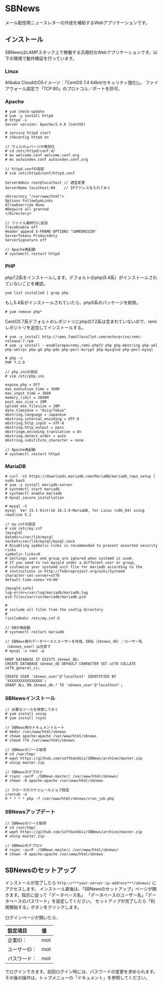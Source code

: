 # SBNews
メール配信用ニュースレターの作成を補助するWebアプリケーションです。

## インストール
SBNewsはLAMPスタック上で稼働する汎用的なWebアプリケーションです。以下の環境で動作検証を行っています。

### Linux
Alibaba CloudのOSイメージ：「CentOS 7.4 64bit(セキュリティ強化)」。
ファイアウォール設定で「TCP:80」のプロトコル／ポートを許可。

### Apache
```
# yum check-update
# yum -y install httpd
# httpd -v
Server version: Apache/2.4.6 (CentOS)

# service httpd start
# chkconfig httpd on

// ウェルカムページの無効化
# cd /etc/httpd/conf.d/
# mv welcome.conf welcome.conf.org
# mv autoindex.conf autoindex.conf.org

// httpd.confの設定
# vim /etc/httpd/conf/httpd.conf

ServerAdmin root@localhost // 適宜変更
ServerName localhost:80    // IPアドレスを入れておく

<Directory "/var/www/html">
Options FollowSymLinks
AllowOverride None
#Require all granted
</Directory>

// ファイル最終行に追加
TraceEnable off
Header append X-FRAME-OPTIONS "SAMEORIGIN"
ServerTokens ProductOnly
ServerSignature off

// Apache再起動
# systemctl restart httpd
```
### PHP
php7.2系をインストールします。デフォルトのphp(5.4系）がインストールされていないことを確認。

```
yum list installed | grep php
```

もし5.4系がインストールされていたら、php5系のパッケージを削除。

```
# yum remove php*
```

CentOS 7系デフォルトのレポジトリにphpの7.2系は含まれていないので、remiレポジトリを追加してインストールする。

```
# yum -y install http://rpms.famillecollet.com/enterprise/remi-release-7.rpm
# yum -y install --enablerepo=remi,remi-php72 php php-mbstring php-xml php-xmlrpc php-gd php-pdo php-pecl-mcrypt php-mysqlnd php-pecl-mysql

# php -v
PHP 7.2.9

// php.iniの設定
# vim /etc/php.ini

expose_php = Off
max_execution_time = 3600
max_input_time = 3600
memory_limit = 2048M
post_max_size = 20M
upload_max_filesize = 20M
date.timezone = "Asia/Tokyo"
mbstring.language = Japanese
mbstring.internal_encoding = UTF-8
mbstring.http_input = UTF-8
mbstring.http_output = pass
mbstringm.encoding_translation = On
mbstring.detect_order = auto
mbstring.substitute_character = none

// Apache再起動
# systemctl restart httpd
```

### MariaDB
```
# curl -sS https://downloads.mariadb.com/MariaDB/mariadb_repo_setup | sudo bash
# yum -y install mariadb-server
# systemctl start mariadb
# systemctl enable mariadb
# mysql_secure_installation

# mysql -V
mysql  Ver 15.1 Distrib 10.3.9-MariaDB, for Linux (x86_64) using readline 5.1

// my.cnfの設定
# vim /etc/my.cnf
[mysqld]
datadir=/var/lib/mysql
socket=/var/lib/mysql/mysql.sock
# Disabling symbolic-links is recommended to prevent assorted security risks
symbolic-links=0
# Settings user and group are ignored when systemd is used.
# If you need to run mysqld under a different user or group,
# customize your systemd unit file for mariadb according to the
# instructions in http://fedoraproject.org/wiki/Systemd
character-set-server=utf8
default-time-zone='+9:00'

[mysqld_safe]
log-error=/var/log/mariadb/mariadb.log
pid-file=/var/run/mariadb/mariadb.pid

#
# include all files from the config directory
#
!includedir /etc/my.cnf.d

// DBの再起動
# systemctl restart mariadb

// SBNews用のデータベースとユーザーを作成、DB名（sbnews_db）／ユーザー名（sbnews_user）は任意で
# mysql -u root -p

DROP DATABASE IF EXISTS sbnews_db;
CREATE DATABASE sbnews_db DEFAULT CHARACTER SET utf8 COLLATE utf8_general_ci;

CREATE USER 'sbnews_user'@'localhost' IDENTIFIED BY 'XXXXXXXXXXXXXXXX';
GRANT ALL ON sbnews_db.* TO 'sbnews_user'@'localhost';
```

### SBNewsインストール
```
// 必要なツールを用意しておく
# yum install unzip
# yum install rsync

// SBNews用のドキュメントルート
# mkdir /var/www/html/sbnews
# chown apache:apache /var/www/html/sbnews
# chmod 774 /var/www/html/sbnews

// SBNewsのソース取得
# cd /var/tmp/
# wget https://github.com/softbankbiz/SBNews/archive/master.zip
# unzip master.zip

// SBNewsのデプロイ
# rsync -avrP ./SBNews-master/ /var/www/html/sbnews/
# chown -R apache:apache /var/www/html/sbnews

// クローラのスケジュールジョブ設定
crontab -e
0 * * * * php -f /var/www/html/sbnews/cron_job.php
```

### SBNewsアップデート
```
// SBNewsのソース取得
# cd /var/tmp/
# wget https://github.com/softbankbiz/SBNews/archive/master.zip
# unzip master.zip

// SBNewsのデプロイ
# rsync -avrP ./SBNews-master/ /var/www/html/sbnews/
# chown -R apache:apache /var/www/html/sbnews
```

## SBNewsのセットアップ
インストールが完了したら `http://***your-server-ip-address***/sbnews/` にアクセスします。
インストール直後は、「SBNewsのセットアップ」ページが開きます。指示に従って「データベース名」
「データベースのユーザー名」「データベースのパスワード」を設定してください。
セットアップが完了したら「利用開始する」ボタンをクリックします。

ログインページが開いたら、

|設定項目 |値 |
|:---|:---|
|企業ID： |root |
|ユーザーID： |root |
|パスワード： |root |

でログインできます。初回ログイン時には、パスワードの変更を求められます。その後の操作は、トップメニューの「ドキュメント」を参照してください。


